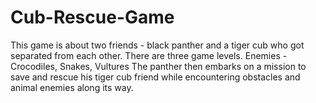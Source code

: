 # Cub-Rescue-Game

This game is about two friends - black panther and a tiger cub who got separated from each other. 
There are three game levels. 
Enemies - Crocodiles, Snakes, Vultures
The panther then embarks on a mission to save and rescue his tiger cub friend while encountering obstacles and animal enemies along its way. 
